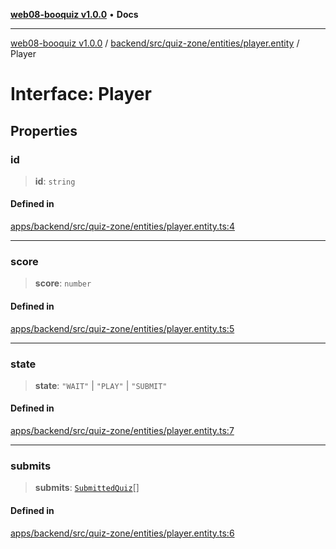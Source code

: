 [**web08-booquiz v1.0.0**](../../../../../../README.md) • **Docs**

***

[web08-booquiz v1.0.0](../../../../../../modules.md) / [backend/src/quiz-zone/entities/player.entity](../README.md) / Player

# Interface: Player

## Properties

### id

> **id**: `string`

#### Defined in

[apps/backend/src/quiz-zone/entities/player.entity.ts:4](https://github.com/boostcampwm-2024/web08-BooQuiz/blob/f96af645f7679e55fbd626cf58ee24bdf8b61d17/apps/backend/src/quiz-zone/entities/player.entity.ts#L4)

***

### score

> **score**: `number`

#### Defined in

[apps/backend/src/quiz-zone/entities/player.entity.ts:5](https://github.com/boostcampwm-2024/web08-BooQuiz/blob/f96af645f7679e55fbd626cf58ee24bdf8b61d17/apps/backend/src/quiz-zone/entities/player.entity.ts#L5)

***

### state

> **state**: `"WAIT"` \| `"PLAY"` \| `"SUBMIT"`

#### Defined in

[apps/backend/src/quiz-zone/entities/player.entity.ts:7](https://github.com/boostcampwm-2024/web08-BooQuiz/blob/f96af645f7679e55fbd626cf58ee24bdf8b61d17/apps/backend/src/quiz-zone/entities/player.entity.ts#L7)

***

### submits

> **submits**: [`SubmittedQuiz`](../../submitted.quiz/interfaces/SubmittedQuiz.md)[]

#### Defined in

[apps/backend/src/quiz-zone/entities/player.entity.ts:6](https://github.com/boostcampwm-2024/web08-BooQuiz/blob/f96af645f7679e55fbd626cf58ee24bdf8b61d17/apps/backend/src/quiz-zone/entities/player.entity.ts#L6)
